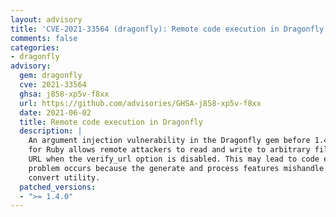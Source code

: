 ```yaml
---
layout: advisory
title: 'CVE-2021-33564 (dragonfly): Remote code execution in Dragonfly'
comments: false
categories:
- dragonfly
advisory:
  gem: dragonfly
  cve: 2021-33564
  ghsa: j858-xp5v-f8xx
  url: https://github.com/advisories/GHSA-j858-xp5v-f8xx
  date: 2021-06-02
  title: Remote code execution in Dragonfly
  description: |
    An argument injection vulnerability in the Dragonfly gem before 1.4.0
    for Ruby allows remote attackers to read and write to arbitrary files via a crafted
    URL when the verify_url option is disabled. This may lead to code execution. The
    problem occurs because the generate and process features mishandle use of the ImageMagick
    convert utility.
  patched_versions:
  - ">= 1.4.0"
---
```

